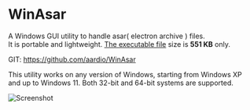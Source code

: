  # WinAsar
 
A Windows GUI utility to handle asar( electron archive ) files.  
It is portable and lightweight. [The executable file](./../../raw/master/dist/WinAsar.7z) size is **551 KB** only.  

GIT: https://github.com/aardio/WinAsar

This utility works on any version of Windows, starting from Windows XP and up to Windows 11. Both 32-bit and 64-bit systems are supported.

![Screenshot](http://ide.update.aardio.com/log/asar.jpg)





